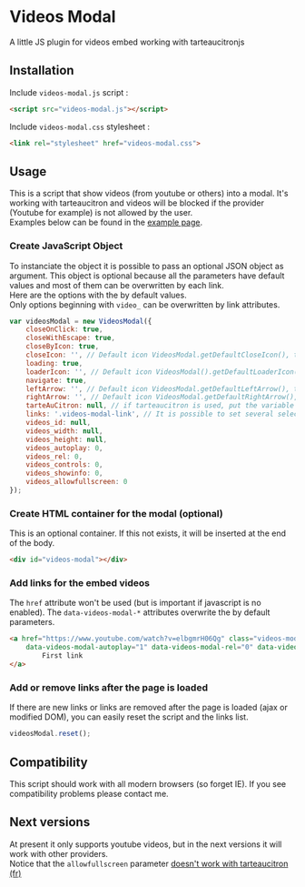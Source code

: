 # Videos Modal
A little JS plugin for videos embed working with tarteaucitronjs

## Installation

Include `videos-modal.js` script :
```html
<script src="videos-modal.js"></script>
```

Include `videos-modal.css` stylesheet :
```html
<link rel="stylesheet" href="videos-modal.css">
```

## Usage

This is a script that show videos (from youtube or others) into a modal. It's working with tarteaucitron and videos will be blocked if the provider (Youtube for example) is not allowed by the user.<br>
Examples below can be found in the [example page](https://www.hello-motto.fr/videos-modal/examples/index.html).

### Create JavaScript Object

To instanciate the object it is possible to pass an optional JSON object as argument. This object is optional because
all the parameters have default values and most of them can be overwritten by each link.<br>
Here are the options with the by default values.<br>
Only options beginning with `video_` can be overwritten by link attributes.

```js
var videosModal = new VideosModal({
    closeOnClick: true,
    closeWithEscape: true,
    closeByIcon: true,
    closeIcon: '', // Default icon VideosModal.getDefaultCloseIcon(), this needs that closeByIcon is set as true
    loading: true,
    loaderIcon: '', // Default icon VideosModal().getDefaultLoaderIcon(), this needs that loading is set as true
    navigate: true,
    leftArrow: '', // Default icon VideosModal.getDefaultLeftArrow(), this needs that navigate is set as true
    rightArrow: '', // Default icon VideosModal.getDefaultRightArrow(), this needs that navigate is set as true
    tarteAuCitron: null, // if tarteaucitron is used, put the variable into it.
    links: '.videos-modal-link', // It is possible to set several selectors as a string.
    videos_id: null,
    videos_width: null,
    videos_height: null,
    videos_autoplay: 0,
    videos_rel: 0,
    videos_controls: 0,
    videos_showinfo: 0,
    videos_allowfullscreen: 0
});
```

### Create HTML container for the modal (optional)

This is an optional container. If this not exists, it will be inserted at the end of the body.

```html
<div id="videos-modal"></div>
```

### Add links for the embed videos

The `href` attribute won't be used (but is important if javascript is no enabled). The `data-videos-modal-*` attributes overwrite the by default parameters.

```html
<a href="https://www.youtube.com/watch?v=elbgmrH06Qg" class="videos-modal-link" data-videos-modal-id="elbgmrH06Qg"
    data-videos-modal-autoplay="1" data-videos-modal-rel="0" data-videos-modal-controls="1" data-videos-modal-showinfo="1" data-videos-modal-allowfullscreen="1">
        First link
</a>
```

### Add or remove links after the page is loaded

If there are new links or links are removed after the page is loaded (ajax or modified DOM), you can easily reset the script and the links list.

```js
videosModal.reset();
```

## Compatibility

This script should work with all modern browsers (so forget IE). If you see compatibility problems please contact me.

## Next versions

At present it only supports youtube videos, but in the next versions it will work with other providers.<br>
Notice that the `allowfullscreen` parameter [doesn't work with tarteaucitron (fr)](https://github.com/AmauriC/tarteaucitron.js/issues/273)